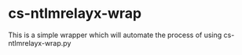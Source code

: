 # cs-ntlmrelayx-wrap

This is a simple wrapper which will automate the process of using cs-ntlmrelayx-wrap.py
